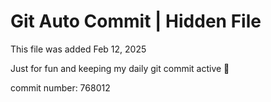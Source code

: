 # Git Auto Commit | Hidden File

This file was added Feb 12, 2025

Just for fun and keeping my daily git commit active 🤪

commit number: 768012

